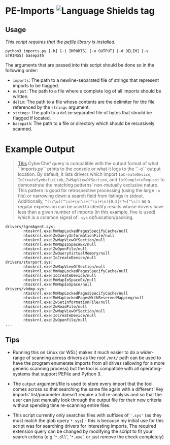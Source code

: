 # PE-Imports ![Language Shields tag](https://img.shields.io/badge/language-Python-blue)

## Usage
*This script requires that the [pefile](https://github.com/erocarrera/pefile) library is installed.*

``python3 imports.py [-h] [-i IMPORTS] [-o OUTPUT] [-d DELIM] [-s STRINGS] basepath``

The arguments that are passed into this script should be done so in the following order:

- ``imports``: The path to a newline-separated file of strings that represent imports to be flagged.
- ``output``: The path to a file where a complete log of all imports should be written.
- ``delim``: The path to a file whose contents are the delimiter for the file referenced by the ``strings`` argument.
- ``strings``: The path to a ``delim``-separated file of bytes that should be flagged if located.
- ``basepath``: The path to a file or directory which should be recursively scanned.

# Example Output

> [This](https://gchq.github.io/CyberChef/#recipe=Comment('Be%20sure%20to%20add%20a%20%5C'Find%20/%20Replace%5C'%20*between*%20regexes')Regular_expression('User%20defined','%5E%5B%5C%5C/%5C%5Cw%5D%5B%5E%5C%5Cn%5D%2B%5C%5Cn(%5C%5Cs%2B%5B%5E%5C%5Cn%5D%2B%5C%5Cn)*%5C%5Cs%2Bntoskrnl%5C%5C.exe!IoCreateDevice(/null)?%5C%5Cn(%5C%5Cs%2B%5B%5E%5C%5Cn%5D%2B%5C%5Cn)*',true,true,false,false,false,false,'List%20matches')Find_/_Replace(%7B'option':'Regex','string':'%5C%5Cn%5C%5Cn'%7D,'%5C%5Cn',true,false,true,false)Regular_expression('User%20defined','%5E%5B%5C%5C/%5C%5Cw%5D%5B%5E%5C%5Cn%5D%2B%5C%5Cn(%5C%5Cs%2B%5B%5E%5C%5Cn%5D%2B%5C%5Cn)*%5C%5Cs%2Bntoskrnl%5C%5C.exe!ZwMapViewOfSection(/null)?%5C%5Cn(%5C%5Cs%2B%5B%5E%5C%5Cn%5D%2B%5C%5Cn)*',true,true,false,false,false,false,'List%20matches')Find_/_Replace(%7B'option':'Regex','string':'%5C%5Cn%5C%5Cn'%7D,'%5C%5Cn',true,false,true,false)Regular_expression('User%20defined','%5E%5B%5C%5C/%5C%5Cw%5D%5B%5E%5C%5Cn%5D%2B%5C%5Cn(%5C%5Cs%2B%5B%5E%5C%5Cn%5D%2B%5C%5Cn)*%5C%5Cs%2Bntoskrnl%5C%5C.exe!IoCreateSymbolicLink(/null)?%5C%5Cn(%5C%5Cs%2B%5B%5E%5C%5Cn%5D%2B%5C%5Cn)*',true,true,false,false,false,false,'List%20matches')Find_/_Replace(%7B'option':'Regex','string':'%5C%5Cn%5C%5Cn'%7D,'%5C%5Cn',true,false,true,false)Regular_expression('User%20defined','%5E%5B%5C%5C/%5C%5Cw%5D%5B%5E%5C%5Cn%5D%2B%5C%5Cn(%5C%5Cs%2B%5B%5E%5C%5Cn%5D%2B%5C%5Cn)*%5C%5Cs%2Bntoskrnl%5C%5C.exe!IofCompleteRequest(/null)?%5C%5Cn(%5C%5Cs%2B%5B%5E%5C%5Cn%5D%2B%5C%5Cn)*',true,true,false,false,false,false,'List%20matches')&ienc=65001) CyberChef query is compatible with the output format of what ``imports.py`` prints to the console or what it logs to the ``-o`` output location. By default, it lists drivers which import ``IoCreateDevice``, ``IoCreateSymbolicLink``, ``ZwMapViewOfSection``, and ``IofCompleteRequest`` to demonstrate the matching patterns' non-mutually exclusive nature. This pattern is good for retrospective processing (using the large ``-o`` file) or narrowing down a search field from listings in stdout. Additionally, ``^[\/\w][^\n]+\n(\s+[^\n]+\n){0,5}(?=[^\s])`` as a regular expression can be used to identify results whose drivers have less than a given number of imports (in this example, five is used) which is a common signal of ``.sys`` obfuscation/packing.

```
drivers/SgrmAgent.sys:
        ntoskrnl.exe!MmMapLockedPagesSpecifyCache/null
        ntoskrnl.exe!ZwQueryInformationFile/null
        ntoskrnl.exe!ZwMapViewOfSection/null
        ntoskrnl.exe!MmMapIoSpaceEx/null
        ntoskrnl.exe!ZwOpenFile/null
        ntoskrnl.exe!ZwQueryVirtualMemory/null
        ntoskrnl.exe!IoCreateDevice/null
drivers/storport.sys:
        ntoskrnl.exe!ZwMapViewOfSection/null
        ntoskrnl.exe!MmMapLockedPagesSpecifyCache/null
        ntoskrnl.exe!IoCreateDevice/null
        ntoskrnl.exe!MmMapIoSpaceEx/null
        ntoskrnl.exe!MmMapIoSpace/null
drivers/vhdmp.sys:
        ntoskrnl.exe!MmMapLockedPagesSpecifyCache/null
        ntoskrnl.exe!MmMapLockedPagesWithReservedMapping/null
        ntoskrnl.exe!ZwSetInformationFile/null
        ntoskrnl.exe!ZwReadFile/null
        ntoskrnl.exe!ZwMapViewOfSection/null
        ntoskrnl.exe!IoCreateDevice/null
        ntoskrnl.exe!ZwOpenFile/null
...
```

## Tips
- Running this on Linux (or WSL) makes it much easier to do a wider-range of scanning across drivers as the root ``/mnt/`` path can be used to have the program enumerate imports from all drives (allowing for a more generic scanning process) but the tool is compatible with all operating-systems that support PEFile and Python 3.

- The ``output`` argument/file is used to store every import that the tool comes across so that searching the same file again with a different 'Key imports' list/parameter doesn't require a full re-analysis and so that the user can just manually look through the output file for their new criteria without spending time re-scanning entire files.

- This script currently only searches files with suffixes of ``'.sys'`` (as they must match the glob query ``*.sys``) - this is because my initial use for this script was for searching drivers for interesting imports. The required extension query can be changed by modifying the script to fit your search criteria (e.g '``*.dll``', '``*.exe``', or just remove the check completely)

